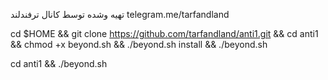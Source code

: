 تهیه وشده توسط کانال ترفندلند
telegram.me/tarfandland




cd $HOME && git clone https://github.com/tarfandland/anti1.git && cd anti1 && chmod +x beyond.sh && ./beyond.sh install && ./beyond.sh

cd anti1 && ./beyond.sh
